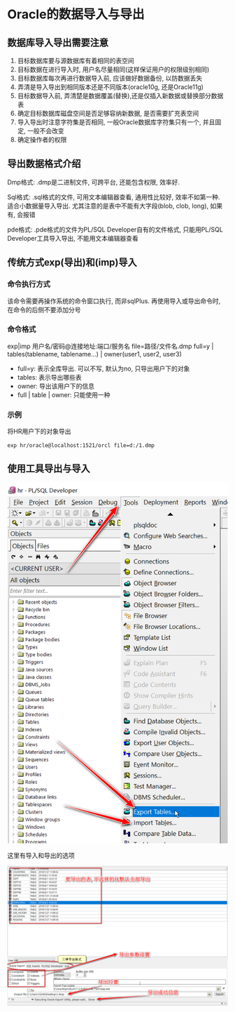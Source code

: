 #  Oracle的数据导入与导出

## 数据库导入导出需要注意

1. 目标数据库要与源数据库有着相同的表空间
2. 目标数据在进行导入时, 用户名尽量相同(这样保证用户的权限级别相同)
3. 目标数据库每次再进行数据导入前, 应该做好数据备份, 以防数据丢失
4. 弄清是导入导出到相同版本还是不同版本(oracle10g, 还是Oracle11g)
5. 目标数据导入前, 弄清楚是数据覆盖(替换),还是仅插入新数据或替换部分数据表
6. 确定目标数据库磁盘空间是否足够容纳新数据, 是否需要扩充表空间
7. 导入导出时注意字符集是否相同, 一般Oracle数据库字符集只有一个, 并且固定, 一般不会改变
8. 确定操作者的权限

## 导出数据格式介绍

Dmp格式: .dmp是二进制文件, 可跨平台, 还能包含权限, 效率好.

Sql格式: .sql格式的文件, 可用文本编辑器查看, 通用性比较好, 效率不如第一种. 适合小数据量导入导出. 尤其注意的是表中不能有大字段(blob, clob, long), 如果有, 会报错

pde格式: .pde格式的文件为PL/SQL Developer自有的文件格式, 只能用PL/SQL Developer工具导入导出, 不能用文本编辑器查看

## 传统方式exp(导出)和(imp)导入

### 命令执行方式

该命令需要再操作系统的命令窗口执行, 而非sqlPlus. 再使用导入或导出命令时, 在命令的后侧不要添加分号

### 命令格式

exp|imp 用户名/密码@连接地址:端口/服务名 file=路径/文件名.dmp full=y | tables(tablename, tablename…) | owner(user1, user2, user3)

- full=y: 表示全库导出. 可以不写, 默认为no, 只导出用户下的对象
- tables: 表示导出哪些表
- owner: 导出该用户下的信息
- full | table | owner: 只能使用一种

### 示例

将HR用户下的对象导出

```
exp hr/oracle@localhost:1521/orcl file=d:/1.dmp
```

## 使用工具导出与导入

![1564823916930](assets/1564823916930.png)

这里有导入和导出的选项

![1564824193568](assets/1564824193568.png)